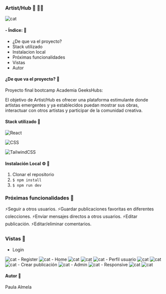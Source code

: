 ### Artist/Hub 🎨 👩‍🎨
<image src="./src/images/cat.jpg" alt="cat">

#### - Índice: 👾

- ¿De que va el proyecto?
- Stack utilizado
- Instalacion local
- Próximas funcionalidades
- Vistas
- Autor


#### ¿De que va el proyecto? 📔

Proyecto final bootcamp Academia GeeksHubs: 

El objetivo de Artist/Hub es ofrecer una plataforma estimulante donde artistas emergentes y ya establecidos puedan mostrar sus obras, interactuar con otros artistas y participar de la comunidad creativa.

#### Stack utilizado 🔩
![React](https://img.shields.io/badge/React-%2361DAFB?style=for-the-badge&logo=react&logoColor=black)

![CSS](https://img.shields.io/badge/CSS-%231572B6?style=for-the-badge&logo=css3&logoColor=white)

![TailwindCSS](https://img.shields.io/badge/TailwindCSS-%2338B2AC?style=for-the-badge&logo=tailwind-css&logoColor=white)

#### Instalación Local ⚙️ 🔧
1. Clonar el repositorio
2. ` $ npm install `
3. ``` $ npm run dev ```

### Próximas funcionalidades 🐤

⚡Seguir a otros usuarios.
⚡Guardar publicaciones favoritas en diferentes colecciones.
⚡Enviar mensajes directos a otros usuarios.
⚡Editar publicación.
⚡Editar/eliminar comentarios.

### Vistas 👀
- Login
<image src="./src/images/login.png" alt="cat">
- Register
<image src="./src/images/register.png" alt="cat">
- Home
<image src="./src/images/home1.png" alt="cat">
<image src="./src/images/home3.png" alt="cat">
<image src="./src/images/home2.png" alt="cat">
- Perfil usuario
<image src="./src/images/profile2.png" alt="cat">
<image src="./src/images/profile1.png" alt="cat">
<image src="./src/images/profile3.png" alt="cat">
- Crear publicación
<image src="./src/images/createpubli.png" alt="cat">
- Admin
<image src="./src/images/admin.png" alt="cat">
- Responsive
<image src="./src/images/res1.png" alt="cat">
<image src="./src/images/res2.png" alt="cat">

#### Autor 🌱

Paula Almela
